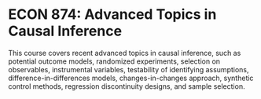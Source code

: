 # ECON 874: Advanced Topics in Causal Inference

This course covers recent advanced topics in causal inference, such as potential outcome models, randomized experiments, selection on observables, instrumental variables, testability of identifying assumptions, difference-in-differences models, changes-in-changes approach, synthetic control methods, regression discontinuity designs, and sample selection.